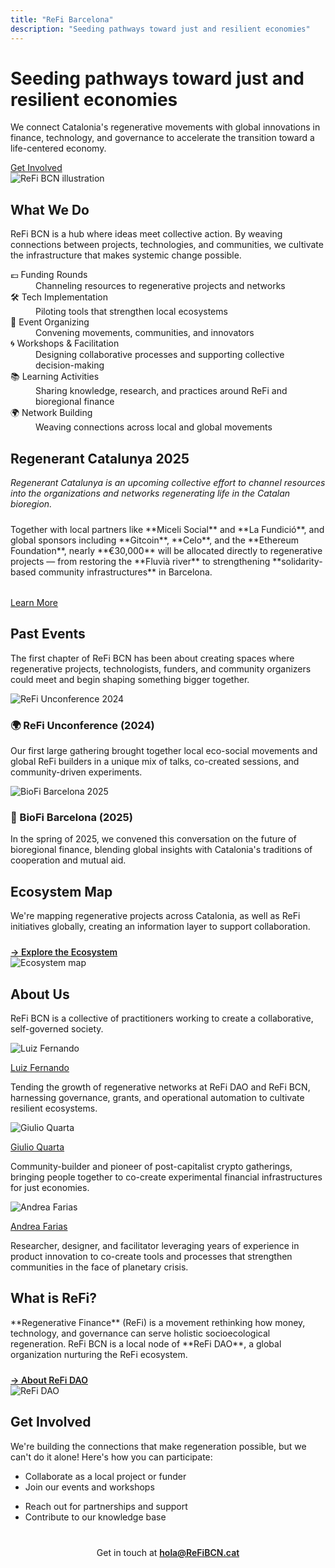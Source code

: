 ```yaml
---
title: "ReFi Barcelona"
description: "Seeding pathways toward just and resilient economies"
---
```


<div class="hero-section-refibcn">
  <div class="hero-content-refibcn">
    <h1>Seeding pathways toward just and resilient economies</h1>
    <p class="hero-text-refibcn">
      We connect Catalonia's regenerative movements with global innovations in finance, technology, and governance to accelerate the transition toward a life-centered economy.
    </p>
    <div class="hero-cta">
      <a href="#get-involved" class="cta-button">Get Involved</a>
    </div>
  </div>
  <div class="hero-image-refibcn">
    <img src="/static/refibcn/hero_home.png" alt="ReFi BCN illustration" />
  </div>
</div>

<div class="section-content-centered">
  <h2 class="section-title">What We Do</h2>
  <p class="section-subtitle">
    ReFi BCN is a hub where ideas meet collective action. By weaving connections between projects, technologies, and communities, we cultivate the infrastructure that makes systemic change possible.
  </p>
</div>

<div class="feature-grid">
  <div class="feature-item">
    <dt>💶 Funding Rounds</dt>
    <dd>Channeling resources to regenerative projects and networks</dd>
  </div>
  <div class="feature-item">
    <dt>🛠️ Tech Implementation</dt>
    <dd>Piloting tools that strengthen local ecosystems</dd>
  </div>
  <div class="feature-item">
    <dt>🤝 Event Organizing</dt>
    <dd>Convening movements, communities, and innovators</dd>
  </div>
  <div class="feature-item">
    <dt>🌀 Workshops & Facilitation</dt>
    <dd>Designing collaborative processes and supporting collective decision-making</dd>
  </div>
  <div class="feature-item">
    <dt>📚 Learning Activities</dt>
    <dd>Sharing knowledge, research, and practices around ReFi and bioregional finance</dd>
  </div>
  <div class="feature-item">
    <dt>🌍 Network Building</dt>
    <dd>Weaving connections across local and global movements</dd>
  </div>
</div>

<div class="callout-section">
  <h2 class="section-title">Regenerant Catalunya 2025</h2>
  <p style="font-style: italic; margin-bottom: 1.5rem;">
    Regenerant Catalunya is an upcoming collective effort to channel resources into the organizations and networks regenerating life in the Catalan bioregion.
  </p>
  <p>
    Together with local partners like **Miceli Social** and **La Fundició**, and global sponsors including **Gitcoin**, **Celo**, and the **Ethereum Foundation**, nearly **€30,000** will be allocated directly to regenerative projects — from restoring the **Fluvià river** to strengthening **solidarity-based community infrastructures** in Barcelona.
  </p>
  <div class="hero-cta" style="margin-top: 2rem;">
    <a href="/regenerant-catalunya" class="cta-button">Learn More</a>
  </div>
</div>

<div class="section-content-centered">
  <h2 class="section-title">Past Events</h2>
  <p class="section-subtitle">
    The first chapter of ReFi BCN has been about creating spaces where regenerative projects, technologists, funders, and community organizers could meet and begin shaping something bigger together.
  </p>
</div>

<div class="event-grid">
  <div class="event-item">
    <img src="/static/refibcn/refi_unconference.jpg" alt="ReFi Unconference 2024" />
    <h3>🌍 ReFi Unconference (2024)</h3>
    <p>Our first large gathering brought together local eco-social movements and global ReFi builders in a unique mix of talks, co-created sessions, and community-driven experiments.</p>
  </div>
  <div class="event-item">
    <img src="/static/refibcn/biofi_barcelona.jpg" alt="BioFi Barcelona 2025" />
    <h3>🌱 BioFi Barcelona (2025)</h3>
    <p>In the spring of 2025, we convened this conversation on the future of bioregional finance, blending global insights with Catalonia's traditions of cooperation and mutual aid.</p>
  </div>
</div>

<div class="hero-section-refibcn ecosystem-section">
  <div class="hero-content-refibcn">
    <h2>Ecosystem Map</h2>
    <p>We're mapping regenerative projects across Catalonia, as well as ReFi initiatives globally, creating an information layer to support collaboration.</p>
    <div style="margin-top: 1.5rem;">
      <a href="https://refibcn.cat/Home_CAT" style="font-weight: 600;">→ Explore the Ecosystem</a>
    </div>
  </div>
  <div class="hero-image-refibcn">
    <img src="/static/refibcn/ecosystem_map.png" alt="Ecosystem map" />
  </div>
</div>

<div class="section-content-centered">
  <h2 class="section-title">About Us</h2>
  <p class="section-subtitle">ReFi BCN is a collective of practitioners working to create a collaborative, self-governed society.</p>
</div>

<div class="team-grid">
  <div class="team-member">
    <img src="/static/refibcn/luiz_fernando.jpg" alt="Luiz Fernando" />
    <p class="member-name"><a href="https://www.linkedin.com/in/luizfernandosg/">Luiz Fernando</a></p>
    <p class="member-bio">Tending the growth of regenerative networks at ReFi DAO and ReFi BCN, harnessing governance, grants, and operational automation to cultivate resilient ecosystems.</p>
  </div>
  <div class="team-member">
    <img src="/static/refibcn/giulio_quarta.jpg" alt="Giulio Quarta" />
    <p class="member-name"><a href="https://www.linkedin.com/in/giulio-quarta-b01a46122/">Giulio Quarta</a></p>
    <p class="member-bio">Community-builder and pioneer of post-capitalist crypto gatherings, bringing people together to co-create experimental financial infrastructures for just economies.</p>
  </div>
  <div class="team-member">
    <img src="/static/refibcn/andrea_farias.JPG" alt="Andrea Farias" />
    <p class="member-name"><a href="https://www.linkedin.com/in/andrea-farias-bb944750/">Andrea Farias</a></p>
    <p class="member-bio">Researcher, designer, and facilitator leveraging years of experience in product innovation to co-create tools and processes that strengthen communities in the face of planetary crisis.</p>
  </div>
</div>

<div class="hero-section-refibcn">
  <div class="hero-content-refibcn">
    <h2>What is ReFi?</h2>
    <p>**Regenerative Finance** (ReFi) is a movement rethinking how money, technology, and governance can serve holistic socioecological regeneration. ReFi BCN is a local node of **ReFi DAO**, a global organization nurturing the ReFi ecosystem.</p>
    <div style="margin-top: 1.5rem;">
      <a href="https://www.refidao.com/" style="font-weight: 600;">→ About ReFi DAO</a>
    </div>
  </div>
  <div class="hero-image-refibcn">
    <img src="/static/refibcn/refi_dao.png" alt="ReFi DAO" />
  </div>
</div>

<div id="get-involved" class="section-content-centered">
  <h2 class="section-title">Get Involved</h2>
  <p class="section-subtitle">
    We're building the connections that make regeneration possible, but we can't do it alone! Here's how you can participate:
  </p>
</div>

<div class="get-involved-grid">
  <ul>
    <li>Collaborate as a local project or funder</li>
    <li>Join our events and workshops</li>
  </ul>
  <ul>
    <li>Reach out for partnerships and support</li>
    <li>Contribute to our knowledge base</li>
  </ul>
</div>

<p style="text-align: center; margin-top: 2.5rem;">
  Get in touch at <a href="mailto:hola@ReFiBCN.cat" style="font-weight: 600;">hola@ReFiBCN.cat</a>
</p>

